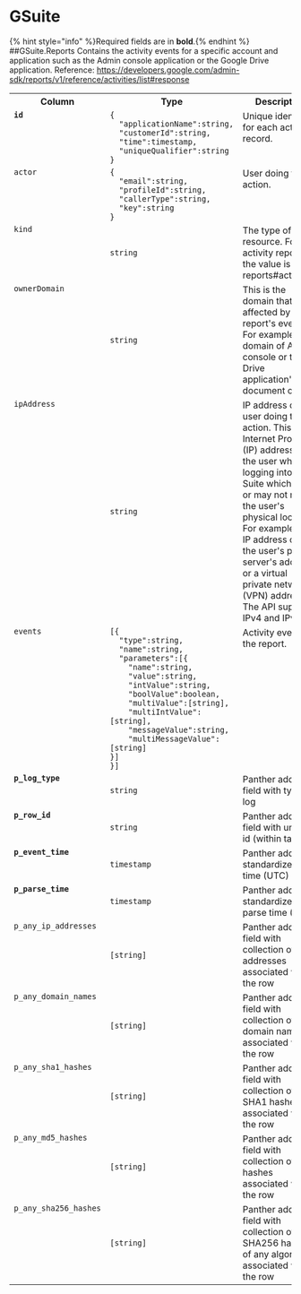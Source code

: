 
<!-- This document is generated by "mage doc". DO NOT EDIT! -->
# GSuite
{% hint style="info" %}Required fields are in <b>bold</b>.{% endhint %}
##GSuite.Reports
Contains the activity events for a specific account and application such as the Admin console application or the Google Drive application.
Reference: https://developers.google.com/admin-sdk/reports/v1/reference/activities/list#response

<table>
<tr><th align=center>Column</th><th align=center>Type</th><th align=center>Description</th></tr>
<tr><td valign=top><code><b>id</b></code></td><td><code>{<br>&nbsp;&nbsp;"applicationName":string,<br>&nbsp;&nbsp;"customerId":string,<br>&nbsp;&nbsp;"time":timestamp,<br>&nbsp;&nbsp;"uniqueQualifier":string<br>}</code></td><td valign=top>Unique identifier for each activity record.</td></tr>
<tr><td valign=top><code>actor</code></td><td><code>{<br>&nbsp;&nbsp;"email":string,<br>&nbsp;&nbsp;"profileId":string,<br>&nbsp;&nbsp;"callerType":string,<br>&nbsp;&nbsp;"key":string<br>}</code></td><td valign=top>User doing the action.</td></tr>
<tr><td valign=top><code>kind</code></td><td><code>string</code></td><td valign=top>The type of API resource. For an activity report, the value is reports#activities.</td></tr>
<tr><td valign=top><code>ownerDomain</code></td><td><code>string</code></td><td valign=top>This is the domain that is affected by the report&#39;s event. For example domain of Admin console or the Drive application&#39;s document owner.</td></tr>
<tr><td valign=top><code>ipAddress</code></td><td><code>string</code></td><td valign=top>IP address of the user doing the action. This is the Internet Protocol (IP) address of the user when logging into G Suite which may or may not reflect the user&#39;s physical location. For example, the IP address can be the user&#39;s proxy server&#39;s address or a virtual private network (VPN) address. The API supports IPv4 and IPv6.</td></tr>
<tr><td valign=top><code>events</code></td><td><code>[{<br>&nbsp;&nbsp;"type":string,<br>&nbsp;&nbsp;"name":string,<br>&nbsp;&nbsp;"parameters":[{<br>&nbsp;&nbsp;&nbsp;&nbsp;"name":string,<br>&nbsp;&nbsp;&nbsp;&nbsp;"value":string,<br>&nbsp;&nbsp;&nbsp;&nbsp;"intValue":string,<br>&nbsp;&nbsp;&nbsp;&nbsp;"boolValue":boolean,<br>&nbsp;&nbsp;&nbsp;&nbsp;"multiValue":[string],<br>&nbsp;&nbsp;&nbsp;&nbsp;"multiIntValue":[string],<br>&nbsp;&nbsp;&nbsp;&nbsp;"messageValue":string,<br>&nbsp;&nbsp;&nbsp;&nbsp;"multiMessageValue":[string]<br>}]<br>}]</code></td><td valign=top>Activity events in the report.</td></tr>
<tr><td valign=top><code><b>p_log_type</b></code></td><td><code>string</code></td><td valign=top>Panther added field with type of log</td></tr>
<tr><td valign=top><code><b>p_row_id</b></code></td><td><code>string</code></td><td valign=top>Panther added field with unique id (within table)</td></tr>
<tr><td valign=top><code><b>p_event_time</b></code></td><td><code>timestamp</code></td><td valign=top>Panther added standardize event time (UTC)</td></tr>
<tr><td valign=top><code><b>p_parse_time</b></code></td><td><code>timestamp</code></td><td valign=top>Panther added standardize log parse time (UTC)</td></tr>
<tr><td valign=top><code>p_any_ip_addresses</code></td><td><code>[string]</code></td><td valign=top>Panther added field with collection of ip addresses associated with the row</td></tr>
<tr><td valign=top><code>p_any_domain_names</code></td><td><code>[string]</code></td><td valign=top>Panther added field with collection of domain names associated with the row</td></tr>
<tr><td valign=top><code>p_any_sha1_hashes</code></td><td><code>[string]</code></td><td valign=top>Panther added field with collection of SHA1 hashes associated with the row</td></tr>
<tr><td valign=top><code>p_any_md5_hashes</code></td><td><code>[string]</code></td><td valign=top>Panther added field with collection of MD5 hashes associated with the row</td></tr>
<tr><td valign=top><code>p_any_sha256_hashes</code></td><td><code>[string]</code></td><td valign=top>Panther added field with collection of SHA256 hashes of any algorithm associated with the row</td></tr>
</table>


